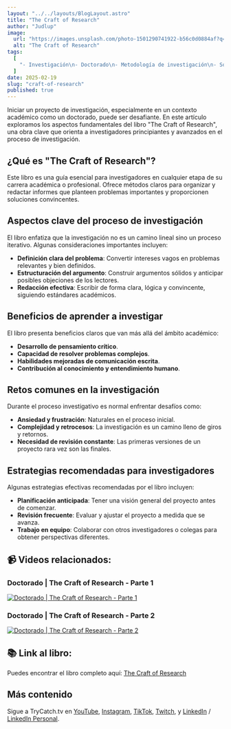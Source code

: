 ```yaml
---
layout: "../../layouts/BlogLayout.astro"
title: "The Craft of Research"
author: "Judlup"
image:
  url: "https://images.unsplash.com/photo-1501290741922-b56c0d0884af?q=80&w=3574&auto=format&fit=crop&ixlib=rb-4.0.3&ixid=M3wxMjA3fDB8MHxwaG90by1wYWdlfHx8fGVufDB8fHx8fA%3D%3D"
  alt: "The Craft of Research"
tags:
  [
    "- Investigación\n- Doctorado\n- Metodología de investigación\n- Soft skills\n- Desarrollo académico\n- Formación doctoral\n- Estrategias de aprendizaje"
  ]
date: 2025-02-19
slug: "craft-of-research"
published: true
---
```


Iniciar un proyecto de investigación, especialmente en un contexto académico como un doctorado, puede ser desafiante. En este artículo exploramos los aspectos fundamentales del libro "The Craft of Research", una obra clave que orienta a investigadores principiantes y avanzados en el proceso de investigación.

## ¿Qué es "The Craft of Research"?

Este libro es una guía esencial para investigadores en cualquier etapa de su carrera académica o profesional. Ofrece métodos claros para organizar y redactar informes que planteen problemas importantes y proporcionen soluciones convincentes.

## Aspectos clave del proceso de investigación

El libro enfatiza que la investigación no es un camino lineal sino un proceso iterativo. Algunas consideraciones importantes incluyen:

- **Definición clara del problema**: Convertir intereses vagos en problemas relevantes y bien definidos.
- **Estructuración del argumento**: Construir argumentos sólidos y anticipar posibles objeciones de los lectores.
- **Redacción efectiva**: Escribir de forma clara, lógica y convincente, siguiendo estándares académicos.

## Beneficios de aprender a investigar

El libro presenta beneficios claros que van más allá del ámbito académico:

- **Desarrollo de pensamiento crítico**.
- **Capacidad de resolver problemas complejos**.
- **Habilidades mejoradas de comunicación escrita**.
- **Contribución al conocimiento y entendimiento humano**.

## Retos comunes en la investigación

Durante el proceso investigativo es normal enfrentar desafíos como:

- **Ansiedad y frustración**: Naturales en el proceso inicial.
- **Complejidad y retrocesos**: La investigación es un camino lleno de giros y retornos.
- **Necesidad de revisión constante**: Las primeras versiones de un proyecto rara vez son las finales.

## Estrategias recomendadas para investigadores

Algunas estrategias efectivas recomendadas por el libro incluyen:

- **Planificación anticipada**: Tener una visión general del proyecto antes de comenzar.
- **Revisión frecuente**: Evaluar y ajustar el proyecto a medida que se avanza.
- **Trabajo en equipo**: Colaborar con otros investigadores o colegas para obtener perspectivas diferentes.

## 📹 Videos relacionados:

### Doctorado | The Craft of Research - Parte 1
[![Doctorado | The Craft of Research - Parte 1](https://img.youtube.com/vi/kf7kdrhDfWw/0.jpg)](https://youtu.be/kf7kdrhDfWw "Doctorado | The Craft of Research - Parte 1")

### Doctorado | The Craft of Research - Parte 2
[![Doctorado | The Craft of Research - Parte 2](https://img.youtube.com/vi/ly-rlxbu67c/0.jpg)](https://youtu.be/ly-rlxbu67c "Doctorado | The Craft of Research - Parte 2")

## 📚 Link al libro:

Puedes encontrar el libro completo aquí: [The Craft of Research](https://amzn.to/4iL5P0f)

## Más contenido

Sigue a TryCatch.tv en [YouTube](https://www.youtube.com/trycatch_tv), [Instagram](https://www.instagram.com/trycatch_tv/), [TikTok](https://www.tiktok.com/@trycatch.tv), [Twitch](https://www.twitch.tv/trycatch_tv), y [LinkedIn](https://www.linkedin.com/company/trycatch-tv) / [LinkedIn Personal](https://www.linkedin.com/in/judlup/).
